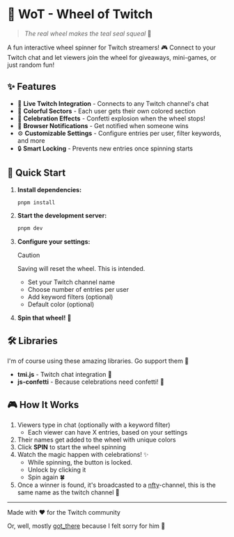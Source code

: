 # 🎡 WoT - Wheel of Twitch

> *The real wheel makes the teal seal squeal* 🦭

A fun interactive wheel spinner for Twitch streamers! 🎮 Connect to your Twitch chat and let viewers join the wheel for giveaways, mini-games, or just random fun!

## ✨ Features

- 🎯 **Live Twitch Integration** - Connects to any Twitch channel's chat
- 🌈 **Colorful Sectors** - Each user gets their own colored section
- 🎊 **Celebration Effects** - Confetti explosion when the wheel stops!
- 📱 **Browser Notifications** - Get notified when someone wins
- ⚙️ **Customizable Settings** - Configure entries per user, filter keywords, and more
- 🔒 **Smart Locking** - Prevents new entries once spinning starts

## 🚀 Quick Start

1. **Install dependencies:**

   ```bash
   pnpm install
   ```

2. **Start the development server:**

   ```bash
   pnpm dev
   ```

3. **Configure your settings:**

    > [!CAUTION]
    > Saving will reset the wheel. This is intended.

   - Set your Twitch channel name
   - Choose number of entries per user
   - Add keyword filters (optional)
   - Default color (optional)

4. **Spin that wheel!** 🎡

## 🛠️ Libraries

I'm of course using these amazing libraries. Go support them 🤗

- **tmi.js** - Twitch chat integration 👀
- **js-confetti** - Because celebrations need confetti! 🎉

## 🎮 How It Works

1. Viewers type in chat (optionally with a keyword filter)
   - Each viewer can have X entries, based on your settings
2. Their names get added to the wheel with unique colors
3. Click **SPIN** to start the wheel spinning
4. Watch the magic happen with celebrations! ✨
   - While spinning, the button is locked.
   - Unlock by clicking it
   - Spin again 🍀
5. Once a winner is found, it's broadcasted to a [nfty](https://nfty.sh)-channel, this is the same name as the twitch channel 📣

---

Made with ❤️ for the Twitch community

Or, well, mostly [got_there](https://www.twitch.tv/got_there) because I felt sorry for him 😬
